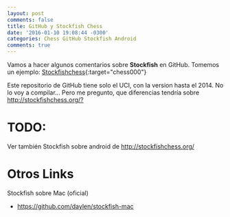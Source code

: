 ```yaml
---
layout: post
comments: false
title: GitHub y Stockfish Chess
date: '2016-01-10 19:08:44 -0300'
categories: Chess GitHub Stockfish Android
comments: true
---
```


Vamos a hacer algunos comentarios sobre **Stockfish** en GitHub. Tomemos un ejemplo: [Stockfishchess][github-chess-000-stockfish]{:target="chess000"}

Este repositorio de GitHub tiene solo el UCI, con la version hasta el 2014. No lo voy a compilar... Pero me pregunto, que diferencias tendría sobre <http://stockfishchess.org/?>

# TODO:

Ver también Stockfish sobre android de <http://stockfishchess.org/>

# Otros Links

Stockfish sobre Mac (oficial)

- <https://github.com/daylen/stockfish-mac>

[github-chess-000-stockfish]: https://github.com/mcostalba/Stockfish
[github-chess-001-droidfish]: https://github.com/peterosterlund2/droidfish
[github-chess-002-droidfishchess_android]: https://github.com/elitecoder/droidfishchess_android
[github-chess-003-stockfishchess-ios]: https://github.com/elitecoder/stockfishchess-ios
[github-chess-004-stockfishchess-android]: https://github.com/mqprichard/stockfishchess-android
